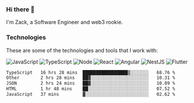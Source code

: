 ### Hi there 👋
I'm Zack, a Software Engineer and web3 rookie.

### Technologies
These are some of the technologies and tools that I work with:

![JavaScript](https://img.shields.io/badge/JavaScript-323330.svg?logo=javascript&logoColor=F7DF1E) 
![TypeScript](https://img.shields.io/badge/TypeScript-007ACC.svg?logo=typescript&logoColor=white) 
![Node](https://img.shields.io/badge/Node.js-43853D.svg?logo=node.js&logoColor=white)
![React](https://img.shields.io/badge/React-20232a.svg?logo=react&logoColor=61DAFB) 
![Angular](https://img.shields.io/badge/Angular-E23237.svg?logo=angularjs&logoColor=white)
![NestJS](https://img.shields.io/badge/NestJS-E0234E?logo=nestjs&logoColor=white)
![Flutter](https://img.shields.io/badge/Flutter-02569B.svg?logo=flutter&logoColor=white)

<!--START_SECTION:waka-->

```txt
TypeScript   16 hrs 28 mins  █████████████████▒░░░░░░░   68.76 %
Other        2 hrs 28 mins   ██▓░░░░░░░░░░░░░░░░░░░░░░   10.31 %
JSON         2 hrs 24 mins   ██▓░░░░░░░░░░░░░░░░░░░░░░   10.09 %
HTML         1 hr 48 mins    ██░░░░░░░░░░░░░░░░░░░░░░░   07.52 %
JavaScript   37 mins         ▓░░░░░░░░░░░░░░░░░░░░░░░░   02.62 %
```

<!--END_SECTION:waka-->
